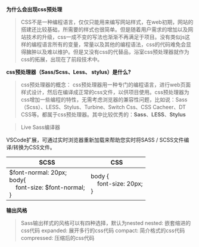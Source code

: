 **为什么会出现css预处理**

> CSS不是一种编程语言，仅仅只能用来编写网站样式，在web初期，网站的搭建还比较基础，所需要的样式也很简单。但是随着用户需求的增加以及网站技术的升级，css一成不变的写法也渐渐不再满足于项目。没有类似js这样的编程语言所有的变量，常量以及其他的编程语法，css的代码难免会显得臃肿以及难以维护。但是又没有css的代替品，浴室css预处理器就作为css的拓展，出现在了前段技术中。

**css预处理器（Sass/Scss、Less、 stylus）是什么?**

> css预处理器的概念：
> css预处理器用一种专门的编程语言，进行web页面样式设计，然后在编译成正常的css文件，以供项目使用。css预处理器为css增加一些编程的特性，无需考虑浏览器的兼容性问题，比如说：Sass（Scss）、LESS、Stylus、Turbine、Switch Css、CSS Cacheer、DT CSS等。都属于css预处理器。其中比较优秀的：**Sass**、**LESS**、**Stylus**

> Live Sass编译器

VSCode扩展，可通过实时浏览器重新加载来帮助您实时将SASS / SCSS文件编译/转换为CSS文件。

| SCSS | CSS |
| --- | --- |
| $font-normal: 20px; <br> body{ <br> &nbsp; &nbsp; font-size: \$font-normal; <br> }| body {<br>&nbsp; &nbsp; font-size: 20px; <br> }|

**输出风格**

> Sass输出样式的风格可以有四种选择，默认为nested
> nested: 嵌套缩进的css代码
> expanded: 展开多行的css代码
> compact: 简介格式的css代码
> compressed: 压缩后的css代码
